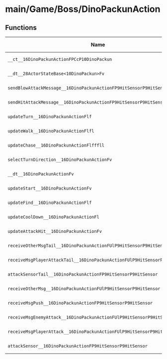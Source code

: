 # main/Game/Boss/DinoPackunAction

## Functions

| Name | Address | Match % |
|------|---------|---------|
| `__ct__16DinoPackunActionFPCcP10DinoPackun` | `0x80045064` | :x: (0.0%) |
| `__dt__28ActorStateBase<10DinoPackun>Fv` | `0x800450B8` | :x: (0.0%) |
| `sendBlowAttackMessage__16DinoPackunActionFP9HitSensorP9HitSensorb` | `0x80045114` | :x: (0.0%) |
| `sendHitAttackMessage__16DinoPackunActionFP9HitSensorP9HitSensorb` | `0x800451FC` | :x: (0.0%) |
| `updateTurn__16DinoPackunActionFlf` | `0x80045254` | :x: (0.0%) |
| `updateWalk__16DinoPackunActionFlfl` | `0x80045300` | :x: (0.0%) |
| `updateChase__16DinoPackunActionFlfffll` | `0x800453C0` | :x: (0.0%) |
| `selectTurnDirection__16DinoPackunActionFv` | `0x800454B0` | :x: (0.0%) |
| `__dt__16DinoPackunActionFv` | `0x800454F8` | :x: (0.0%) |
| `updateStart__16DinoPackunActionFv` | `0x80045550` | :x: (0.0%) |
| `updateFind__16DinoPackunActionFlf` | `0x800455C4` | :x: (0.0%) |
| `updateCoolDown__16DinoPackunActionFl` | `0x800456AC` | :x: (0.0%) |
| `updateAttackHit__16DinoPackunActionFv` | `0x80045728` | :x: (0.0%) |
| `receiveOtherMsgTail__16DinoPackunActionFUlP9HitSensorP9HitSensor` | `0x800457C4` | :x: (0.0%) |
| `receiveMsgPlayerAttackTail__16DinoPackunActionFUlP9HitSensorP9HitSensor` | `0x800457CC` | :x: (0.0%) |
| `attackSensorTail__16DinoPackunActionFP9HitSensorP9HitSensor` | `0x800457D4` | :x: (0.0%) |
| `receiveOtherMsg__16DinoPackunActionFUlP9HitSensorP9HitSensor` | `0x800457D8` | :x: (0.0%) |
| `receiveMsgPush__16DinoPackunActionFP9HitSensorP9HitSensor` | `0x800457E0` | :x: (0.0%) |
| `receiveMsgEnemyAttack__16DinoPackunActionFUlP9HitSensorP9HitSensor` | `0x800457E8` | :x: (0.0%) |
| `receiveMsgPlayerAttack__16DinoPackunActionFUlP9HitSensorP9HitSensor` | `0x800457F0` | :x: (0.0%) |
| `attackSensor__16DinoPackunActionFP9HitSensorP9HitSensor` | `0x800457F8` | :x: (0.0%) |